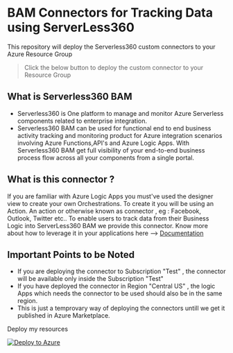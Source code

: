 # BAM Connectors for Tracking Data using ServerLess360

This repository will deploy the Serverless360 custom connectors to your Azure Resource Group

> Click the below button to deploy the custom connector to your Resource Group

## What is Serverless360 BAM

- Serverless360 is One platform to manage and monitor Azure Serverless components related to enterprise integration. 
- Serverless360 BAM can be used for functional end to end business activity tracking and monitoring product for Azure integration scenarios involving Azure Functions,API's and Azure Logic Apps. With Serverless360 BAM get full visibility of your end-to-end business
process flow across all your components from a single portal.


## What is this connector ?

If you are familiar with Azure Logic Apps you must've used the designer view to create your own Orchestrations. To create it you will be using an Action. An action or otherwise known as connector , eg : Facebook, Outlook, Twitter etc.. To enable users to track data from their Business Logic into ServerLess360 BAM we provide this connector. Know more about how to leverage it in your applications here --> [Documentation](docs.serverless360.com)

## Important Points to be Noted

- If you are deploying the connector to Subscription "Test" , the connector will be available only inside the Subscription "Test"
- If you have deployed the connector in Region "Central US" , the logic Apps which needs the connector to be used should also be in the same region.
- This is just a temprovary way of deploying the connectors untill we get it published in Azure Marketplace.

Deploy my resources

[![Deploy to Azure](http://azuredeploy.net/deploybutton.png)](https://azuredeploy.net/)
